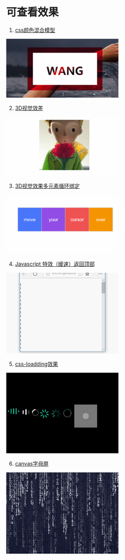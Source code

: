 
# 可查看效果
1. [css颜色混合模型](https://wangnanping.github.io/exercise-demo/%E5%A5%BD%E7%9C%8B%E7%9A%84%E7%89%B9%E6%95%88/10%E4%B8%AA%E7%8B%AC%E7%89%B9%E7%9A%84css%E8%83%8C%E6%99%AF%E8%A7%86%E8%A7%89%E6%95%88%E6%9E%9C/css%E9%A2%9C%E8%89%B2%E6%B7%B7%E5%90%88%E6%A8%A1%E5%9E%8B%EF%BC%88Blend%20Mode%EF%BC%89/index.html)
<div><img width="300" src="https://github.com/wangnanping/exercise-demo/blob/master/gif/GIF.gif"></img></div>

2. [3D视觉效差](https://wangnanping.github.io/exercise-demo/好看的特效/3D视觉效差/index.html)
<div><img width="300" src="https://github.com/wangnanping/exercise-demo/blob/master/gif/2.gif"></img></div>

3. [3D视觉效果多元素循环绑定](https://wangnanping.github.io/exercise-demo/好看的特效/3D视觉效果多元素循环绑定/index.html)
<div><img width="300" src="https://github.com/wangnanping/exercise-demo/blob/master/gif/1.gif"></img></div>

4. [Javascript 特效（缓速）返回顶部](https://wangnanping.github.io/exercise-demo/好看的特效/Javascript%20特效（缓速）返回顶部/index.html)
<div><img width="300" src="https://github.com/wangnanping/exercise-demo/blob/master/gif/7.gif"></img></div>

5. [css-loadding效果](https://wangnanping.github.io/exercise-demo/好看的特效/css-loadding效果/index.html)
<div><img width="300" src="https://github.com/wangnanping/exercise-demo/blob/master/gif/3.gif"></img></div>

6. [canvas字母屏](https://wangnanping.github.io/exercise-demo/好看的特效/canvas字母屏/index.html)
<div><img width="300" src="https://github.com/wangnanping/exercise-demo/blob/master/gif/8.gif"></img></div>

